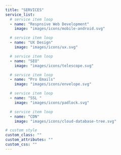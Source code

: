 ```yaml
---
title: "SERVICES"
service_list:
  # service item loop
  - name: "Respnsive Web Development"
    image: "images/icons/mobile-android.svg"

  # service item loop
  - name: "UX Design"
    image: "images/icons/ux.svg"

  # service item loop
  - name: "SEO"
    image: "images/icons/telescope.svg"

  # service item loop
  - name: "Pro Emails"
    image: "images/icons/envelope.svg"

  # service item loop
  - name: "SSL "
    image: "images/icons/padlock.svg"

  # service item loop
  - name: "CDN"
    image: "images/icons/cloud-database-tree.svg"

# custom style
custom_class: ""
custom_attributes: ""
custom_css: ""
---
```

